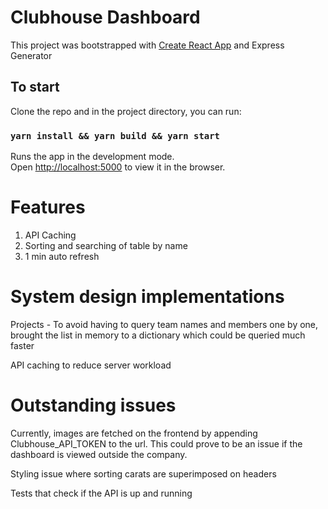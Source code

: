 # Clubhouse Dashboard
This project was bootstrapped with [Create React App](https://github.com/facebook/create-react-app) and Express Generator

## To start

Clone the repo and in the project directory, you can run:

### `yarn install && yarn build && yarn start`

Runs the app in the development mode.\
Open [http://localhost:5000](http://localhost:5000) to view it in the browser.

# Features

1. API Caching
2. Sorting and searching of table by name
3. 1 min auto refresh

# System design implementations

Projects - To avoid having to query team names and members one by one, brought the list in memory to a dictionary which could be queried much faster

API caching to reduce server workload

# Outstanding issues

Currently, images are fetched on the frontend by appending Clubhouse_API_TOKEN to the url. This could prove to be an issue if the dashboard is viewed outside the company.

Styling issue where sorting carats are superimposed on headers

Tests that check if the API is up and running